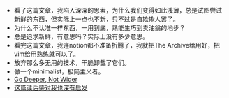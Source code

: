 - 看了这篇文章，我陷入深深的思索，为什么我们变得如此浅薄，总是试图尝试新鲜的东西，但实际上一点也不新，只不过是自欺欺人罢了。
- 为什么不认准一样东西，一用到底，熟能生巧到卖油翁的地步？
- 总是追求新鲜，有意思吗？实际上没有多少意思。
- 看完这篇文章，我连notion都不准备折腾了，我就把The Archive给用好，把vim给用熟练就可以了。
- 放弃那么多无用的技术，干脆卸载了它们。
- 做一个minimalist，极简主义者。
- [Go Deeper, Not Wider](https://www.raptitude.com/2017/12/go-deeper-not-wider/)
- [这篇读后感对我也深有启发](notion://www.notion.so/Go-Deeper-Not-Wider-87322cd97e4b4d789c42e6243b6257d5)
